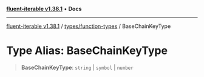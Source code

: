 [**fluent-iterable v1.38.1**](../../../README.md) • **Docs**

***

[fluent-iterable v1.38.1](../../../README.md) / [types/function-types](../README.md) / BaseChainKeyType

# Type Alias: BaseChainKeyType

> **BaseChainKeyType**: `string` \| `symbol` \| `number`
